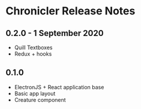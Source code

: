 # Chronicler Release Notes

## 0.2.0 - 1 September 2020
- Quill Textboxes
- Redux + hooks

## 0.1.0
- ElectronJS + React application base
- Basic app layout
- Creature component
